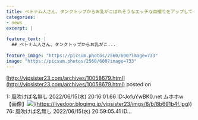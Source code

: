 ```yaml
---
title: ベトナム人さん、タンクトップからお乳がこぼれそうなエッチな自撮りをアップしてしまうｗ
categories:
- news
excerpt: |
  
feature_text: |
  ## ベトナム人さん、タンクトップからお乳がこ...
  
feature_image: "https://picsum.photos/2560/600?image=733"
image: "https://picsum.photos/2560/600?image=733"
---
```


[http://vipsister23.com/archives/10058679.html](http://vipsister23.com/archives/10058679.html)
posted on 

<!--more-->

1: 風吹けば名無し 2022/06/15(水) 20:16:01.66 ID:JofuYwBK0.net ムホホw 【画像】![](https://livedoor.blogimg.jp/vipsister23/imgs/1/4/14c23940.jpg[https://livedoor.blogimg.jp/vipsister23/imgs/8/b/8b691b4f.jpg)](https://livedoor.blogimg.jp/vipsister23/imgs/8/b/8b691b4f.jpg)) 76: 風吹けば名無し 2022/06/15(水) 20:59:05.41 ID...
